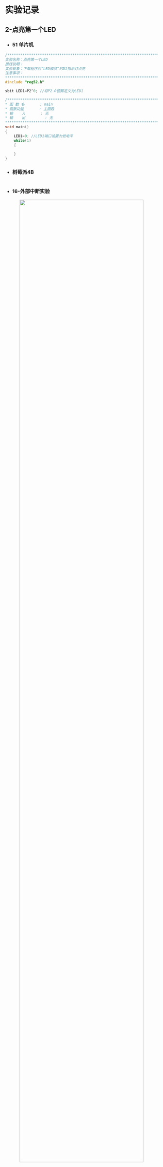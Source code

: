# 实验记录  

## 2-点亮第一个LED  

- ### 51 单片机 
```c
/**************************************************************************************
实验名称：点亮第一个LED
接线说明：	
实验现象：下载程序后“LED模块”的D1指示灯点亮
注意事项：																				  
***************************************************************************************/
#include "reg52.h"

sbit LED1=P2^0;	//将P2.0管脚定义为LED1

/*******************************************************************************
* 函 数 名       : main
* 函数功能		 : 主函数
* 输    入       : 无
* 输    出    	 : 无
*******************************************************************************/
void main()
{
	LED1=0;	//LED1端口设置为低电平
	while(1)
	{
		
	}		
}
```

- ### 树莓派4B 

```c

```


- ### 16-外部中断实验  

<div align=center>
<img src="../../res/51-开发板-中断概览.png" width="90%" height="90%"></img>  
</div>

<div align=center>
<img src="../../res/51-开发板-中断结构.png" width="90%" height="90%"></img>  
</div>

<br>
<div align=center>
<img src="../../res/51-开发板-中断.png" width="100%" height="100%"></img>  
</div>
<br>

> 比如中断1的中断向量地址为0003H，那么就是代码区:`0003`, 从截图可知`0003`~`000`5存储为`02 00 06`, 这就意味着中断1跳向的地址为`0006`,翻译为： `LJMP exti0(0006)`  

```c
/**************************************************************************************
实验名称：外部中断0实验
接线说明：	
实验现象：下载程序后，当按下K3键可控制D1指示灯亮灭
注意事项：将红外接收传感器取下，防止对P3.2口干扰																				  
***************************************************************************************/
#include "reg52.h"

typedef unsigned int u16;	//对系统默认数据类型进行重定义
typedef unsigned char u8;

//定义LED1管脚
sbit LED1=P2^0;

//定义独立按键K3控制脚
sbit KEY3=P3^2;


/*******************************************************************************
* 函 数 名       : delay_10us
* 函数功能		 : 延时函数，ten_us=1时，大约延时10us
* 输    入       : ten_us
* 输    出    	 : 无
*******************************************************************************/
void delay_10us(u16 ten_us)
{
	while(ten_us--);	
}

/*******************************************************************************
* 函 数 名       : exti0_init
* 函数功能		 : 外部中断0配置函数
* 输    入       : 无
* 输    出    	 : 无
*******************************************************************************/
void exti0_init(void)
{
	IT0=1;//跳变沿触发方式（下降沿）
	EX0=1;//打开INT0的中断允许
	EA=1;//打开总中断
}

/*******************************************************************************
* 函 数 名       : main
* 函数功能		 : 主函数
* 输    入       : 无
* 输    出    	 : 无
*******************************************************************************/
void main()
{	
	
	exti0_init();//外部中断0配置

	while(1)
	{			
							
	}		
}

void exti0() interrupt 0 //外部中断0中断函数
{
	delay_10us(1000);//消斗
	if(KEY3==0)//再次判断K3键是否按下
		LED1=!LED1;//LED1状态翻转					
}
```

- ### 17-定时器实验  

<br>
<div align=center>
<img src="../../res/51-开发板-Timer中断.png" width="100%" height="100%"></img>  
</div>
<br>

> 定时器的中断向量地址为: `000B`， 存储的内容为`02 00 0E`也就是`LJMP 000E`  

```c
/**************************************************************************************
实验名称：定时器0实验
接线说明：	
实验现象：下载程序后，D1指示灯间隔1s闪烁
注意事项：																				  
***************************************************************************************/
#include "reg52.h"

typedef unsigned int u16;	//对系统默认数据类型进行重定义
typedef unsigned char u8;

//定义LED1管脚
sbit LED1=P2^0;


/*******************************************************************************
* 函 数 名       : delay_10us
* 函数功能		 : 延时函数，ten_us=1时，大约延时10us
* 输    入       : ten_us
* 输    出    	 : 无
*******************************************************************************/
void delay_10us(u16 ten_us)
{
	while(ten_us--);	
}

/*******************************************************************************
* 函 数 名       : time0_init
* 函数功能		 : 定时器0中断配置函数，通过设置TH和TL即可确定定时时间
* 输    入       : 无
* 输    出    	 : 无
*******************************************************************************/
void time0_init(void)
{
	TMOD|=0X01;//选择为定时器0模式，工作方式1
	TH0=0XFC;	//给定时器赋初值，定时1ms
	TL0=0X18;	
	ET0=1;//打开定时器0中断允许
	EA=1;//打开总中断
	TR0=1;//打开定时器		
}

/*******************************************************************************
* 函 数 名       : main
* 函数功能		 : 主函数
* 输    入       : 无
* 输    出    	 : 无
*******************************************************************************/
void main()
{	
	time0_init();//定时器0中断配置

	while(1)
	{			
							
	}		
}

void time0() interrupt 1 //定时器0中断函数
{
	static u16 i;//定义静态变量i
	TH0=0XFC;	//给定时器赋初值，定时1ms
	TL0=0X18;
	i++;
	if(i==1000)
	{
		i=0;
		LED1=!LED1;	
	}						
}
```

- ### 18-串口通信实验  

```c
/**************************************************************************************
实验名称：串口通信实验
接线说明：	
实验现象：下载程序后，当串口助手发送数据给单片机，单片机原封不动转发给串口助手显示
注意事项：使用黄色跳线帽将CH340旁的P5端子的UTX和P30短接，URX和P31短接，出厂默认已短接好																				  
***************************************************************************************/
#include "reg52.h"

typedef unsigned int u16;	//对系统默认数据类型进行重定义
typedef unsigned char u8;


/*******************************************************************************
* 函 数 名       : uart_init
* 函数功能		 : 串口通信中断配置函数，通过设置TH和TL即可确定定时时间
* 输    入       : baud：波特率对应的TH、TL装载值
* 输    出    	 : 无
*******************************************************************************/
void uart_init(u8 baud)
{
	TMOD|=0X20;	//设置计数器工作方式2
	SCON=0X50;	//设置为工作方式1
	PCON=0X80;	//波特率加倍
	TH1=baud;	//计数器初始值设置
	TL1=baud;
	ES=1;		//打开接收中断
	EA=1;		//打开总中断
	TR1=1;		//打开计数器		
}

/*******************************************************************************
* 函 数 名       : main
* 函数功能		 : 主函数
* 输    入       : 无
* 输    出    	 : 无
*******************************************************************************/
void main()
{	
	uart_init(0XFA);//波特率为9600

	while(1)
	{			
							
	}		
}

void uart() interrupt 4 //串口通信中断函数
{
	u8 rec_data;

	RI = 0;			//清除接收中断标志位
	rec_data=SBUF;	//存储接收到的数据
	SBUF=rec_data;	//将接收到的数据放入到发送寄存器
	while(!TI);		//等待发送数据完成
	TI=0;			//清除发送完成标志位				
}
```
- ### 23-ADC模数转换实验  

<div align=center>
<img src="../../res/ADC-1.png" width="80%" height="80%"></img>  
</div>

<div align=center>
<img src="../../res/ADC-2.png" width="80%" height="80%"></img>  
</div>

<div align=center>
<img src="../../res/ADC-3.png" width="80%" height="80%"></img>  
</div>

```c
/**************************************************************************************
实验名称：ADC模数转换实验--电位器电压采集
接线说明：	
实验现象：下载程序后，数码管上显示AD模块采集电位器的电压值
注意事项：																				  
***************************************************************************************/
#include "public.h"
#include "smg.h"
#include "xpt2046.h"


/*******************************************************************************
* 函 数 名       : main
* 函数功能		 : 主函数
* 输    入       : 无
* 输    出    	 : 无
*******************************************************************************/
void main()
{	
	u16 adc_value=0;
	float adc_vol;//ADC电压值
	u8 adc_buf[3];

	while(1)
	{				
		adc_value=xpt2046_read_adc_value(0x94);//测量电位器
		adc_vol=5.0*adc_value/4096;//将读取的AD值转换为电压
		adc_value=adc_vol*10;//放大10倍，即保留小数点后一位
		adc_buf[0]=gsmg_code[adc_value/10]|0x80;
		adc_buf[1]=gsmg_code[adc_value%10];
	   	adc_buf[2]=0x3e;//显示单位V
		smg_display(adc_buf,6);		
	}		
}

```
- ### 24-DAC数模转换实验  

<div align=center>
<img src="../../res/DAC-1.png" width="80%" height="80%"></img>  
</div>

<div align=center>
<img src="../../res/DAC-2.png" width="80%" height="80%"></img>  
</div>

```c
/**************************************************************************************
实验名称：DAC模数转换实验
接线说明：	
实验现象：下载程序后，DAC(PWM)模块上的指示灯DA1呈呼吸灯效果，由暗变亮再由亮变暗
注意事项：																				  
***************************************************************************************/
#include "public.h"
#include "pwm.h"


/*******************************************************************************
* 函 数 名       : main
* 函数功能		 : 主函数
* 输    入       : 无
* 输    出    	 : 无
*******************************************************************************/
void main()
{	
	u8 dir=0;//默认为0
	u8 duty=0;

	pwm_init(0XFF,0XF6,100,0);//定时时间为0.01ms，PWM周期是100*0.01ms=1ms，占空比为0%

	while(1)
	{
		if(dir==0)//当dir为递增方向
		{
			duty++;//占空比递增
			if(duty==70)dir=1;//当到达一定值切换方向，占空比最大能到100，但到达70左右再递增，
								//肉眼也分辨不出亮度变化	
		}
		else
		{
			duty--;
			if(duty==0)dir=0;//当到达一定值切换方向	
		}
		pwm_set_duty_cycle(duty);//设置占空比
		delay_ms(1);//短暂延时，让呼吸灯有一个流畅的效果			
	}
}
```